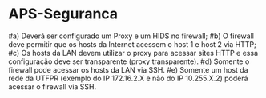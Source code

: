 # APS-Seguranca

#a) Deverá ser configurado um Proxy e um HIDS no firewall;
#b) O firewall deve permitir que os hosts da Internet acessem o host 1 e host 2 via HTTP;
#c) Os hosts da LAN devem utilizar o proxy para acessar sites HTTP e essa configuração deve ser transparente (proxy transparente).
#d) Somente o firewall pode acessar os hosts da LAN via SSH.
#e) Somente um host da rede da UTFPR (exemplo do IP 172.16.2.X e não do IP 10.255.X.2) poderá acessar o firewall via SSH.
